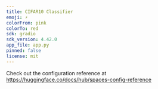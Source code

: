 ```yaml
---
title: CIFAR10 Classifier
emoji: ⚡
colorFrom: pink
colorTo: red
sdk: gradio
sdk_version: 4.42.0
app_file: app.py
pinned: false
license: mit
---
```


Check out the configuration reference at https://huggingface.co/docs/hub/spaces-config-reference
